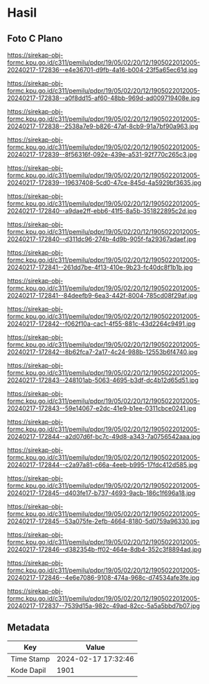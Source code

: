 # Hasil

## Foto C Plano

https://sirekap-obj-formc.kpu.go.id/c311/pemilu/pdpr/19/05/02/20/12/1905022012005-20240217-172836--e4e36701-d9fb-4a16-b004-23f5a65ec61d.jpg

https://sirekap-obj-formc.kpu.go.id/c311/pemilu/pdpr/19/05/02/20/12/1905022012005-20240217-172838--a0f8dd15-af60-48bb-969d-ad009719408e.jpg

https://sirekap-obj-formc.kpu.go.id/c311/pemilu/pdpr/19/05/02/20/12/1905022012005-20240217-172838--2538a7e9-b826-47af-8cb9-91a7bf90a963.jpg

https://sirekap-obj-formc.kpu.go.id/c311/pemilu/pdpr/19/05/02/20/12/1905022012005-20240217-172839--8f56316f-092e-439e-a531-92f770c265c3.jpg

https://sirekap-obj-formc.kpu.go.id/c311/pemilu/pdpr/19/05/02/20/12/1905022012005-20240217-172839--19637408-5cd0-47ce-845d-4a5929bf3635.jpg

https://sirekap-obj-formc.kpu.go.id/c311/pemilu/pdpr/19/05/02/20/12/1905022012005-20240217-172840--a9dae2ff-ebb6-41f5-8a5b-351822895c2d.jpg

https://sirekap-obj-formc.kpu.go.id/c311/pemilu/pdpr/19/05/02/20/12/1905022012005-20240217-172840--d311dc96-274b-4d9b-905f-fa29367adaef.jpg

https://sirekap-obj-formc.kpu.go.id/c311/pemilu/pdpr/19/05/02/20/12/1905022012005-20240217-172841--261dd7be-4f13-410e-9b23-fc40dc8f1b1b.jpg

https://sirekap-obj-formc.kpu.go.id/c311/pemilu/pdpr/19/05/02/20/12/1905022012005-20240217-172841--84deefb9-6ea3-442f-8004-785cd08f29af.jpg

https://sirekap-obj-formc.kpu.go.id/c311/pemilu/pdpr/19/05/02/20/12/1905022012005-20240217-172842--f062f10a-cac1-4f55-881c-43d2264c9491.jpg

https://sirekap-obj-formc.kpu.go.id/c311/pemilu/pdpr/19/05/02/20/12/1905022012005-20240217-172842--8b62fca7-2a17-4c24-988b-12553b6f4740.jpg

https://sirekap-obj-formc.kpu.go.id/c311/pemilu/pdpr/19/05/02/20/12/1905022012005-20240217-172843--248101ab-5063-4695-b3df-dc4b12d65d51.jpg

https://sirekap-obj-formc.kpu.go.id/c311/pemilu/pdpr/19/05/02/20/12/1905022012005-20240217-172843--59e14067-e2dc-41e9-b1ee-0311cbce0241.jpg

https://sirekap-obj-formc.kpu.go.id/c311/pemilu/pdpr/19/05/02/20/12/1905022012005-20240217-172844--a2d07d6f-bc7c-49d8-a343-7a0756542aaa.jpg

https://sirekap-obj-formc.kpu.go.id/c311/pemilu/pdpr/19/05/02/20/12/1905022012005-20240217-172844--c2a97a81-c66a-4eeb-b995-17fdc412d585.jpg

https://sirekap-obj-formc.kpu.go.id/c311/pemilu/pdpr/19/05/02/20/12/1905022012005-20240217-172845--d403fe17-b737-4693-9acb-186c1f696a18.jpg

https://sirekap-obj-formc.kpu.go.id/c311/pemilu/pdpr/19/05/02/20/12/1905022012005-20240217-172845--53a075fe-2efb-4664-8180-5d0759a96330.jpg

https://sirekap-obj-formc.kpu.go.id/c311/pemilu/pdpr/19/05/02/20/12/1905022012005-20240217-172846--d382354b-ff02-464e-8db4-352c3f8894ad.jpg

https://sirekap-obj-formc.kpu.go.id/c311/pemilu/pdpr/19/05/02/20/12/1905022012005-20240217-172846--4e6e7086-9108-474a-968c-d74534afe3fe.jpg

https://sirekap-obj-formc.kpu.go.id/c311/pemilu/pdpr/19/05/02/20/12/1905022012005-20240217-172837--7539d15a-982c-49ad-82cc-5a5a5bbd7b07.jpg


## Metadata

| Key        | Value               |
| ---------- | ------------------- |
| Time Stamp | 2024-02-17 17:32:46 |
| Kode Dapil | 1901                |



